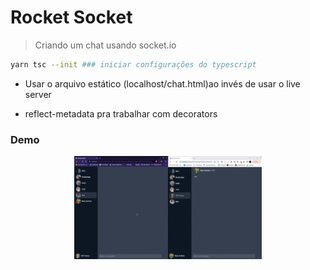 # Rocket Socket
> Criando um chat usando socket.io

```bash
yarn tsc --init ### iniciar configurações do typescript
```

- Usar o arquivo estático (localhost/chat.html)ao invés de usar o live server

- reflect-metadata pra trabalhar com decorators

### Demo

<p align="center">
  <img src="https://github.com/miroswd/chat/blob/master/assets/demo.gif" width="300px" />
</p>
